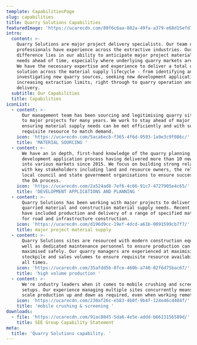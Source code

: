 ```yaml
---
template: CapabilitiesPage
slug: capabilities
title: Quarry Solutions Capabilities
featuredImage: 'https://ucarecdn.com/89f6c6aa-882a-49fa-a379-e68d15efd7c9/'
intro:
  content: >-
    Quarry Solutions are major project delivery specialists. Our team of quarry
    professionals have experience across the extractive industries. Our point of
    difference lies in our ability to anticipate major project material supply
    needs ahead of time, especially where underlying quarry markets are small.
    We have the necessary expertise and experience to deliver a total quarry
    solution across the material supply lifecycle - from identifying and
    investigating new quarry sources, seeking new development applications or
    increasing extraction limits, right through to quarry operation and material
    delivery.
  subtitle: Our Capabilities
  title: Capabilities
iconList:
  - content: >-
      Our management team has been sourcing and legitimising quarry sites close
      to major projects for many years. We work to stay ahead of major projects,
      ensuring material supply needs can be met efficiently and with sufficient
      requisite resource to match demand.
    icon: 'https://ucarecdn.com/5aca6ecb-f365-4f6d-9593-1a9e3c9f086c/'
    title: 'MATERIAL SOURCING '
  - content: >-
      We have an in depth, first-hand knowledge of the quarry planning and
      development application process having delivered more than 10 new quarries
      into various markets since 2015. We focus on building strong relationships
      with key stakeholders including land and resource owners, the relevant
      local council and state government organisations to ensure success through
      the DA process.
    icon: 'https://ucarecdn.com/2a524ad8-7ef6-4c66-91c7-4727905e4c65/'
    title: 'DEVELOPMENT APPLICATIONS AND PLANNING '
  - content: >-
      Quarry Solutions has been working with major projects to deliver their
      quarried material and construction material supply needs. Recent projects
      have included production and delivery of a range of specified materials
      for road and infrastructure construction.
    icon: 'https://ucarecdn.com/d196d9cc-19ef-4dcd-a61b-0091599cb7f7/'
    title: major project material supply
  - content: >-
      Quarry Solutions sites are resourced with modern construction equipment as
      well as dedicated maintenance personnel to ensure production can be
      maximised safely. Our quarry managers are experienced at maximising
      stockpile and sales volumes to ensure requisite resource availability at
      all times.
    icon: 'https://ucarecdn.com/35afdd5b-0fce-460b-a740-02f6d75bac67/'
    title: 'high volume production '
  - content: >-
      We're industry leaders when it comes to mobile crushing and screening
      setups. Our experience managing multiple sites concurrently means we can
      scale production up and down as required, even when working remotely.
    icon: 'https://ucarecdn.com/230af26c-e583-4b0f-9b4f-124e46cd404f/'
    title: 'mobile crushing & screening '
downloads:
  - file: 'https://ucarecdn.com/91ac8045-5da6-4e5e-addd-b6613156589d/'
    title: SEE Group Capability Statement
meta:
  title: 'Quarry Solutions capability. '
---
```


